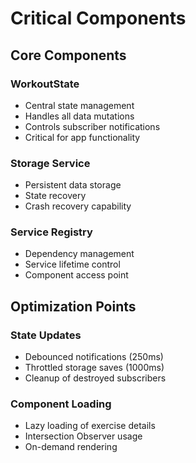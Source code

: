 # Critical Components

## Core Components

### WorkoutState
- Central state management
- Handles all data mutations
- Controls subscriber notifications
- Critical for app functionality

### Storage Service
- Persistent data storage
- State recovery
- Crash recovery capability

### Service Registry
- Dependency management
- Service lifetime control
- Component access point

## Optimization Points

### State Updates
- Debounced notifications (250ms)
- Throttled storage saves (1000ms)
- Cleanup of destroyed subscribers

### Component Loading
- Lazy loading of exercise details
- Intersection Observer usage
- On-demand rendering
